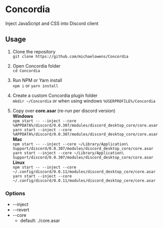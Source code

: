 # Concordia

Inject JavaScript and CSS into Discord client

## Usage

1. Clone the repository <br>
   `git clone https://github.com/michaelowens/Concordia`

2. Open Concordia folder <br>
   `cd Concordia`

3. Run NPM or Yarn install <br>
   `npm i` or `yarn install`

4. Create a custom Concordia plugin folder <br>
   `mkdir ~/Concordia` or when using windows `%USERPROFILE%/Concordia`

5. Copy over **core.asar** (re-run per discord version) <br>
   **Windows**<br>
   `npm start -- --inject --core %APPDATA%/discord/0.0.307/modules/discord_desktop_core/core.asar` <br>
   `yarn start --inject --core %APPDATA%/discord/0.0.307/modules/discord_desktop_core/core.asar` <br>
   **Mac**<br>
   `npm start -- --inject --core ~/Library/Application\ Support/discord/0.0.307/modules/discord_desktop_core/core.asar` <br>
   `yarn start --inject --core ~/Library/Application\ Support/discord/0.0.307/modules/discord_desktop_core/core.asar`<br>
   **Linux**<br>
   `npm start -- --inject --core ~/.config/discord/0.0.11/modules/discord_desktop_core/core.asar` <br>
   `yarn start --inject --core ~/.config/discord/0.0.11/modules/discord_desktop_core/core.asar`

### Options

- --inject
- --revert
- --core
  - default: ./core.asar

